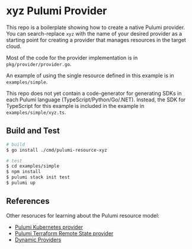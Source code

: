 # xyz Pulumi Provider

This repo is a boilerplate showing how to create a native Pulumi provider.  You can search-replace `xyz` with the name of your desired provider as a starting point for creating a provider that manages resources in the target cloud.

Most of the code for the provider implementation is in `pkg/provider/provider.go`.  

An example of using the single resource defined in this example is in `examples/simple`.

This repo does not yet contain a code-generator for generating SDKs in each Pulumi language (TypeScript/Python/Go/.NET).  Instead, the SDK for TypeScript for this example is included in the example in `examples/simple/xyz.ts`.


## Build and Test

```bash
# build
$ go install ./cmd/pulumi-resource-xyz

# test
$ cd examples/simple
$ npm install
$ pulumi stack init test
$ pulumi up
```

## References

Other resoruces for learning about the Pulumi resource model:
* [Pulumi Kubernetes provider](https://github.com/pulumi/pulumi-kubernetes/blob/master/pkg/provider/provider.go)
* [Pulumi Terraform Remote State provider](https://github.com/pulumi/pulumi-terraform/blob/master/pkg/provider/provider.go)
* [Dynamic Providers](https://www.pulumi.com/docs/intro/concepts/programming-model/#dynamicproviders)
